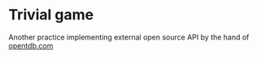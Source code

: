 # Trivial game

Another practice implementing external open source API by the hand of [opentdb.com](https://opentdb.com/)